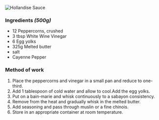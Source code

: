 ![Hollandise Sauce](resource:assets/images/stocksoupssauces/hollandise_sauce.png)

### **Ingredients** *(500g)*
- 12 Peppercorns, crushed
- 3 tbsp White Wine Vinegar
- 6 Egg yolks
- 325g Melted butter
- salt 
- Cayenne Pepper

### **Method of work**
1. Place the peppercorns and vinegar in a small pan and reduce to one-third.
2. Add 1 tablespoon of cold water and allow to cool.Add the egg yolks.
3. Put on a bain-marie and whisk continuously to a sabayon consistency.
4. Remove from the heat and gradually whisk in the melted butter.
5. Add seasoning and pass through muslin or a fine chinois.
6. Store in an appropriate container at room temperature.
